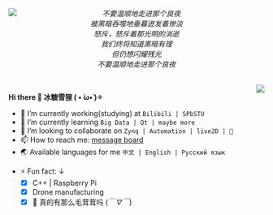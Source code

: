 <div>
<img align="left" src="https://github-readme-stats.vercel.app/api?username=NekoSilverfox&hide=contribs,issues&count_private=true&show_icons=true"/>
<p align="center">
<i>
不要温顺地走进那个良夜 </br>
被黑暗吞噬地垂暮迸发着惨淡 </br>
怒斥，怒斥着那光明的消逝 </br>
我们终将知道黑暗有理 </br>
但仍想闪耀残光 </br>
不要温顺地走进那个良夜 </br>
</i>
</p>
  <!-- Your languages and tools. Be careful with the alignment. 
  You can use this sites to get logos: https://www.vectorlogo.zone or https://simpleicons.org/
  超棒的取色网站：https://htmlcolorcodes.com/zh/
  -->
</div>


<a>
<!--   <img align="center" src="https://github.com/NekoSilverFox/NekoSilverfox/blob/master/icons/wri.png" /> -->
<br> 
  <img align="right" src="https://github-readme-stats.vercel.app/api/top-langs/?username=NekoSilverfox&show_icons=true&theme=vue&hide=HTML,VHDL,V,Verilog,SystemVerilog,V,Ada,Tcl,SuperCollider,Stata" />

 **Hi there 🐾 冰糖雪狸 ( • ̀ω•́ )✧**  </br>
- 🔭 I’m currently working(studying) at `Bilibili | SPbSTU`  </br>
- 🌱 I’m currently learning `Big Data | Qt | maybe more`  </br>
- 👀 I’m looking to collaborate on `Zynq | Automation | live2D | 🐾`  </br>
- 📫 How to reach me: [message board](https://ourmcdreams.com/board/)  </br>
- 🌏 Available languages for me `中文 | English | Русский язык`  </br>
<!--- 📊 Website [OurMCDreams](https://ourmcdreams.com/) · [银狐云](https://silverfoxcloud.com/) · [foxthere(discontinued)](https://foxthere.com/)</br>-->
- ⚡ Fun fact:  ↓  </br>
  - [x] C++ | Raspberry Pi </br>
  - [x] Drone manufacturing  </br>
  - [x] 🐾 真的有那么毛茸茸吗 (*￣∇￣*)  </br>
  </a>
